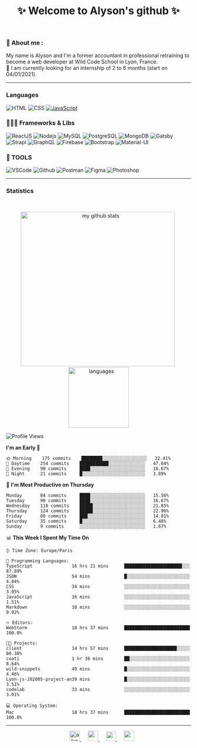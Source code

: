 <h1 align="center">
 ✨ Welcome to Alyson's github ✨
</h1>

<br/>

### 📖 About me :

My name is Alyson and I'm a former accountant in professional retraining to become a web developer at Wild Code School in Lyon, France. <br/>
🎯  I am currently looking for an internship of 2 to 6 months (start on 04/01/2021).

---

### Languages

![HTML](https://img.shields.io/badge/-HTML5-fff?&logo=HTML5)
![CSS](https://img.shields.io/badge/-CSS-fff?&logo=CSS3&logoColor=1572B6)
[![JavaScript](https://img.shields.io/badge/-JavaScript-fff?&logo=JavaScript&logoColor=ddc508)](https://github.com/alyson-b69?tab=repositories&q=&type=&language=javascript)



### 👩🏻‍💻 Frameworks & Libs

![ReactJS](https://img.shields.io/badge/-ReactJS-fff?&logo=React)
![Nodejs](https://img.shields.io/badge/-NodeJs-fff?&logo=node.js)
![MySQL](https://img.shields.io/badge/-MySQL-fff?&logo=MySQL)
![PostgreSQL](https://img.shields.io/badge/-PostgreSQL-fff?&logo=PostgreSQL&logoColor=336791)
![MongoDB](https://img.shields.io/badge/-MongoDB-fff?&logo=MongoDB)
![Gatsby](https://img.shields.io/badge/-Gatsby-fff?&logo=Gatsby&logoColor=8A2BE2)
![Strapi](https://img.shields.io/badge/-Strapi-fff?&logo=Strapi)
![GraphQL](https://img.shields.io/badge/-GraphQL-fff?&logo=GraphQL&logoColor=E10098)
![Firebase](https://img.shields.io/badge/-Firebase-fff?&logo=Firebase)
![Bootstrap](https://img.shields.io/badge/-Bootstrap-fff?&logo=Bootstrap&logoColor=563D7C)
![Material-UI](https://img.shields.io/badge/-MaterialUI-fff?&logo=Material-UI&logoColor=0081CB)

### 🔧 TOOLS

![VSCode](https://img.shields.io/badge/-VSCode-fff?&logo=Visual-studio-code&logoColor=007ACC)
![Github](https://img.shields.io/badge/-Github-fff?&logo=Github&logoColor=181717)
![Postman](https://img.shields.io/badge/-Postman-fff?&logo=Postman)
![Figma](https://img.shields.io/badge/-Figma-fff?&logo=Figma)
![Photoshop](https://img.shields.io/badge/-Photoshop-fff?&logo=Adobe-Photoshop&logoColor=31A8FF)

---

### Statistics

<br>

<p align="center">
<img src="https://github-readme-stats.vercel.app/api?username=alyson-b69&show_icons=true&theme=buefy" alt="my github stats" width="420"/>&nbsp;<img src="https://github-readme-stats.vercel.app/api/top-langs/?username=alyson-b69&layout=compact&theme=buefy" alt="languages" height="165">
</p>

<!--START_SECTION:waka-->
![Profile Views](http://img.shields.io/badge/Profile%20Views-1-blue)

**I'm an Early 🐤** 

```text
🌞 Morning    175 commits    ████████░░░░░░░░░░░░░░░░░   32.41% 
🌆 Daytime    254 commits    ███████████░░░░░░░░░░░░░░   47.04% 
🌃 Evening    90 commits     ████░░░░░░░░░░░░░░░░░░░░░   16.67% 
🌙 Night      21 commits     █░░░░░░░░░░░░░░░░░░░░░░░░   3.89%

```
📅 **I'm Most Productive on Thursday** 

```text
Monday       84 commits     ████░░░░░░░░░░░░░░░░░░░░░   15.56% 
Tuesday      90 commits     ████░░░░░░░░░░░░░░░░░░░░░   16.67% 
Wednesday    118 commits    █████░░░░░░░░░░░░░░░░░░░░   21.85% 
Thursday     124 commits    █████░░░░░░░░░░░░░░░░░░░░   22.96% 
Friday       80 commits     ███░░░░░░░░░░░░░░░░░░░░░░   14.81% 
Saturday     35 commits     █░░░░░░░░░░░░░░░░░░░░░░░░   6.48% 
Sunday       9 commits      ░░░░░░░░░░░░░░░░░░░░░░░░░   1.67%

```


📊 **This Week I Spent My Time On** 

```text
⌚︎ Time Zone: Europe/Paris

💬 Programming Languages: 
TypeScript               16 hrs 21 mins      ██████████████████████░░░   87.89% 
JSON                     54 mins             █░░░░░░░░░░░░░░░░░░░░░░░░   4.84% 
CSS                      34 mins             ░░░░░░░░░░░░░░░░░░░░░░░░░   3.05% 
JavaScript               16 mins             ░░░░░░░░░░░░░░░░░░░░░░░░░   1.51% 
Markdown                 10 mins             ░░░░░░░░░░░░░░░░░░░░░░░░░   0.92%

🔥 Editors: 
WebStorm                 18 hrs 37 mins      █████████████████████████   100.0%

🐱‍💻 Projects: 
client                   14 hrs 57 mins      ████████████████████░░░░░   80.38% 
coati                    1 hr 36 mins        ██░░░░░░░░░░░░░░░░░░░░░░░   8.64% 
wild-snippets            49 mins             █░░░░░░░░░░░░░░░░░░░░░░░░   4.46% 
Lyon-js-202005-project-an39 mins             █░░░░░░░░░░░░░░░░░░░░░░░░   3.51% 
codelab                  33 mins             ░░░░░░░░░░░░░░░░░░░░░░░░░   3.01%

💻 Operating System: 
Mac                      18 hrs 37 mins      █████████████████████████   100.0%

```


<!--END_SECTION:waka-->

---

<p align="center">
  &emsp;
 <a href= "https://codesandbox.io/u/alyson-b69" rel="nofollow" target="_blank">
  <img src="https://api.iconify.design/logos-codesandbox.svg" alt="alyson codesandbox" height="28px" width="28px" />
 </a> 
   &emsp;
  <a href="https://alyson-b.netlify.app" rel="nofollow" target="_blank">
    <img src="https://img.icons8.com/material/256/000000/globe--v1.png" width="28px"/>
  </a>
   &emsp;
  <a href="https://linkedin.com/in/alyson-bernabeu-08249a172" rel="nofollow" target="_blank" >
    <img src="https://img.icons8.com/ios-filled/256/000000/linkedin.svg" width="26px"/>
  </a>
  &emsp;
  <a href= "https://instagram.com/alyson.b69" rel="nofollow" target="_blank">
    <img src="https://img.icons8.com/ios-glyphs/256/000000/instagram-new.svg" width="28px"/>
  </a>
</p>
